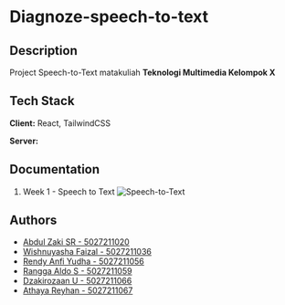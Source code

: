 # Diagnoze-speech-to-text

## Description

Project Speech-to-Text matakuliah **Teknologi Multimedia Kelompok X**


## Tech Stack

**Client:** React, TailwindCSS

**Server:** 

## Documentation

1. Week 1 - Speech to Text
![Speech-to-Text](https://i.ibb.co/0rbC3Wm/Screenshot-37.png)



## Authors

- [Abdul Zaki SR - 5027211020](https://github.com/Duljekk)
- [Wishnuyasha Faizal - 5027211036](https://github.com/Wisnuyasha)
- [Rendy Anfi Yudha - 5027211056](https://github.com/RenDaemon)
- [Rangga Aldo S - 5027211059](https://github.com/chocoricano)
- [Dzakirozaan U - 5027211066](https://github.com/dzakiruw)
- [Athaya Reyhan - 5027211067](https://github.com/reyhanqb)



